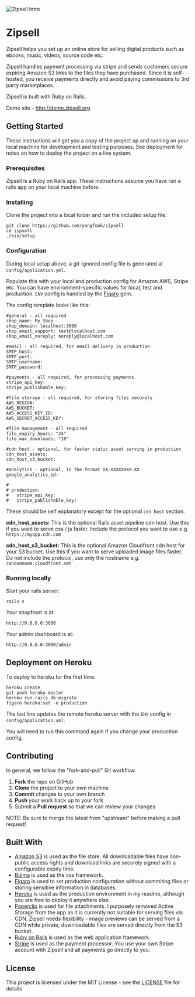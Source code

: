 ![Zipsell intro](https://www.zipsell.org/images/PH/Poster1.png)

# Zipsell

Zipsell helps you set up an online store for selling digital products such as ebooks, music, videos, source code etc. 

Zipsell handles payment processing via stripe and sends customers secure expiring Amazon S3 links to the files they have purchased. Since it is self-hosted, you receive payments directly and avoid paying commissions to 3rd party marketplaces.

Zipsell is built with Ruby on Rails.

Demo site - http://demo.zipsell.org

## Getting Started

These instructions will get you a copy of the project up and running on your local machine for development and testing purposes. See deployment for notes on how to deploy the project on a live system.

### Prerequisites

Zipsell is a Ruby on Rails app. These instructions assume you have run a rails app on your local machine before.

### Installing

Clone the project into a local folder and run the included setup file:

```
git clone https://github.com/yongfook/zipsell
cd zipsell
./bin/setup
```

### Configuration

During local setup above, a git-ignored config file is generated at `config/application.yml`.

Populate this with your local and production config for Amazon AWS, Stripe etc. You can have environment-specific values for local, test and production. `ENV` config is handled by the [Figaro](https://github.com/laserlemon/figaro) gem.

The config template looks like this:

```
#general - all required
shop_name: My Shop
shop_domain: localhost:3000
shop_email_support: test@localhost.com
shop_email_noreply: noreply@localhost.com

#email - all required, for email delivery in production
SMTP_host: 
SMTP_port: 
SMTP_username: 
SMTP_password: 

#payments - all required, for processing payments
stripe_api_key: 
stripe_publishable_key: 

#file storage - all required, for storing files securely
AWS_REGION: 
AWS_BUCKET: 
AWS_ACCESS_KEY_ID: 
AWS_SECRET_ACCESS_KEY: 

#file management - all required
file_expiry_hours: "24"
file_max_downloads: "10"

#cdn host - optional, for faster static asset serving in production
cdn_host_assets: 
cdn_host_s3_bucket: 

#analytics - optional, in the format UA-XXXXXXXX-XX
google_analytics_id:

#
# production:
#   stripe_api_key: 
#   stripe_publishable_key: 
```

These should be self explanatory except for the optional `cdn host` section.

**cdn_host_assets:** This is the optional Rails asset pipeline cdn host. Use this if you want to serve css / js faster. Include the protocol you want to use e.g. `https://myapp.cdn.com`

**cdn_host_s3_bucket:** This is the optional Amazon Cloudfront cdn host for your S3 bucket. Use this if you want to serve uploaded image files faster. Do not include the protocol, use only the hostname e.g. `randomname.cloudfront.net`

### Running locally

Start your rails server:

```rails s```

Your shopfront is at:

```http://0.0.0.0:3000```

Your admin dashboard is at:

```http://0.0.0.0:3000/admin```

## Deployment on Heroku

To deploy to heroku for the first time:

```
heroku create
git push heroku master
heroku run rails db:migrate
figaro heroku:set -e production
```

The last line updates the remote heroku server with the `ENV` config in `config/application.yml`. 

You will need to run this command again if you change your production config.

## Contributing

In general, we follow the "fork-and-pull" Git workflow.

 1. **Fork** the repo on GitHub
 2. **Clone** the project to your own machine
 3. **Commit** changes to your own branch
 4. **Push** your work back up to your fork
 5. Submit a **Pull request** so that we can review your changes

NOTE: Be sure to merge the latest from "upstream" before making a pull request!

## Built With

- [Amazon S3](https://aws.amazon.com/s3/) is used as the file store. All downloadable files have non-public access rights and download links are securely signed with a configurable expiry time.
- [Bulma](https://bulma.io) is used as the css framework.
- [Figaro](https://github.com/laserlemon/figaro) is used to set production configuration without commiting files or storing sensitive information in databases.
- [Heroku](https://heroku.com) is used as the production environment in my readme, although you are free to deploy it anywhere else.
- [Paperclip](https://github.com/thoughtbot/paperclip) is used for file attachments. I purposely removed Active Storage from the app as it is currently not suitable for serving files via CDN. Zipsell needs flexibility - image previews can be served from a CDN while private, downloadable files are served directly from the S3 bucket.
- [Ruby on Rails](https://rubyonrails.org) is used as the web application framework.
- [Stripe](https://stripe.com/) is used as the payment processor. You use your own Stripe account with Zipsell and all payments go directly to you.

## License

This project is licensed under the MIT License - see the [LICENSE](LICENSE) file for details
